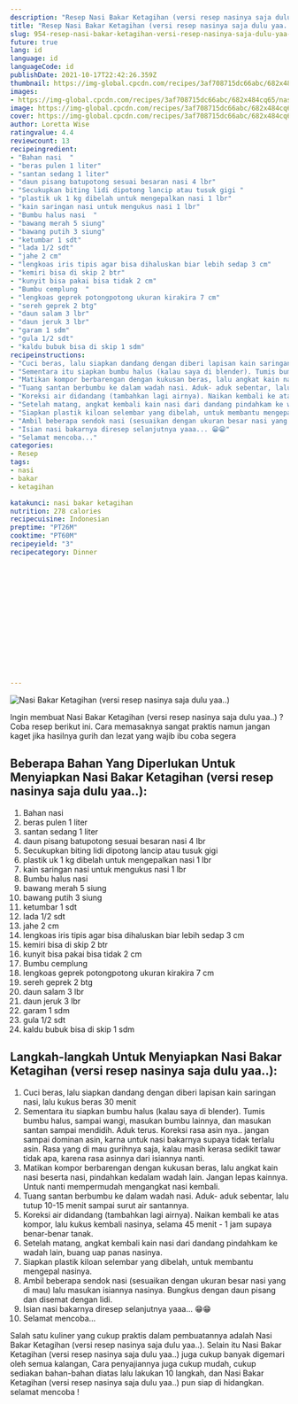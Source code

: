 ```yaml
---
description: "Resep Nasi Bakar Ketagihan (versi resep nasinya saja dulu yaa..) Anti Gagal"
title: "Resep Nasi Bakar Ketagihan (versi resep nasinya saja dulu yaa..) Anti Gagal"
slug: 954-resep-nasi-bakar-ketagihan-versi-resep-nasinya-saja-dulu-yaa-anti-gagal
future: true
lang: id
language: id
languageCode: id
publishDate: 2021-10-17T22:42:26.359Z 
thumbnail: https://img-global.cpcdn.com/recipes/3af708715dc66abc/682x484cq65/nasi-bakar-ketagihan-versi-resep-nasinya-saja-dulu-yaa-foto-resep-utama.webp
images:
- https://img-global.cpcdn.com/recipes/3af708715dc66abc/682x484cq65/nasi-bakar-ketagihan-versi-resep-nasinya-saja-dulu-yaa-foto-resep-utama.webp
image: https://img-global.cpcdn.com/recipes/3af708715dc66abc/682x484cq65/nasi-bakar-ketagihan-versi-resep-nasinya-saja-dulu-yaa-foto-resep-utama.webp
cover: https://img-global.cpcdn.com/recipes/3af708715dc66abc/682x484cq65/nasi-bakar-ketagihan-versi-resep-nasinya-saja-dulu-yaa-foto-resep-utama.webp
author: Loretta Wise
ratingvalue: 4.4
reviewcount: 13
recipeingredient:
- "Bahan nasi  "
- "beras pulen 1 liter"
- "santan sedang 1 liter"
- "daun pisang batupotong sesuai besaran nasi 4 lbr"
- "Secukupkan biting lidi dipotong lancip atau tusuk gigi "
- "plastik uk 1 kg dibelah untuk mengepalkan nasi 1 lbr"
- "kain saringan nasi untuk mengukus nasi 1 lbr"
- "Bumbu halus nasi  "
- "bawang merah 5 siung"
- "bawang putih 3 siung"
- "ketumbar 1 sdt"
- "lada 1/2 sdt"
- "jahe 2 cm"
- "lengkoas iris tipis agar bisa dihaluskan biar lebih sedap 3 cm"
- "kemiri bisa di skip 2 btr"
- "kunyit bisa pakai bisa tidak 2 cm"
- "Bumbu cemplung  "
- "lengkoas geprek potongpotong ukuran kirakira 7 cm"
- "sereh geprek 2 btg"
- "daun salam 3 lbr"
- "daun jeruk 3 lbr"
- "garam 1 sdm"
- "gula 1/2 sdt"
- "kaldu bubuk bisa di skip 1 sdm"
recipeinstructions:
- "Cuci beras, lalu siapkan dandang dengan diberi lapisan kain saringan nasi, lalu kukus beras 30 menit"
- "Sementara itu siapkan bumbu halus (kalau saya di blender). Tumis bumbu halus, sampai wangi, masukan bumbu lainnya, dan masukan santan sampai mendidih. Aduk terus. Koreksi rasa asin nya.. jangan sampai dominan asin, karna untuk nasi bakarnya supaya tidak terlalu asin. Rasa yang di mau gurihnya saja, kalau masih kerasa sedikit tawar tidak apa, karena rasa asinnya dari isiannya nanti."
- "Matikan kompor berbarengan dengan kukusan beras, lalu angkat kain nasi beserta nasi, pindahkan kedalam wadah lain. Jangan lepas kainnya. Untuk nanti mempermudah mengangkat nasi kembali."
- "Tuang santan berbumbu ke dalam wadah nasi. Aduk- aduk sebentar, lalu tutup 10-15 menit sampai surut air santannya."
- "Koreksi air didandang (tambahkan lagi airnya). Naikan kembali ke atas kompor, lalu kukus kembali nasinya, selama 45 menit - 1 jam supaya benar-benar tanak."
- "Setelah matang, angkat kembali kain nasi dari dandang pindahkam ke wadah lain, buang uap panas nasinya."
- "Siapkan plastik kiloan selembar yang dibelah, untuk membantu mengepal nasinya."
- "Ambil beberapa sendok nasi (sesuaikan dengan ukuran besar nasi yang di mau) lalu masukan isiannya nasinya. Bungkus dengan daun pisang dan disemat dengan lidi."
- "Isian nasi bakarnya diresep selanjutnya yaaa... 😁😁"
- "Selamat mencoba..."
categories:
- Resep
tags:
- nasi
- bakar
- ketagihan

katakunci: nasi bakar ketagihan 
nutrition: 278 calories
recipecuisine: Indonesian
preptime: "PT26M"
cooktime: "PT60M"
recipeyield: "3"
recipecategory: Dinner


     
    
    
    
    
    
    
    
    
    
    
      
    
---
```



![Nasi Bakar Ketagihan (versi resep nasinya saja dulu yaa..)](https://img-global.cpcdn.com/recipes/3af708715dc66abc/682x484cq65/nasi-bakar-ketagihan-versi-resep-nasinya-saja-dulu-yaa-foto-resep-utama.webp)

Ingin membuat Nasi Bakar Ketagihan (versi resep nasinya saja dulu yaa..) ? Coba resep berikut ini. Cara memasaknya sangat praktis namun jangan kaget jika hasilnya gurih dan lezat yang wajib ibu coba segera

<!--inarticleads1-->

## Beberapa Bahan Yang Diperlukan Untuk Menyiapkan Nasi Bakar Ketagihan (versi resep nasinya saja dulu yaa..):

1. Bahan nasi  
1. beras pulen 1 liter
1. santan sedang 1 liter
1. daun pisang batupotong sesuai besaran nasi 4 lbr
1. Secukupkan biting lidi dipotong lancip atau tusuk gigi 
1. plastik uk 1 kg dibelah untuk mengepalkan nasi 1 lbr
1. kain saringan nasi untuk mengukus nasi 1 lbr
1. Bumbu halus nasi  
1. bawang merah 5 siung
1. bawang putih 3 siung
1. ketumbar 1 sdt
1. lada 1/2 sdt
1. jahe 2 cm
1. lengkoas iris tipis agar bisa dihaluskan biar lebih sedap 3 cm
1. kemiri bisa di skip 2 btr
1. kunyit bisa pakai bisa tidak 2 cm
1. Bumbu cemplung  
1. lengkoas geprek potongpotong ukuran kirakira 7 cm
1. sereh geprek 2 btg
1. daun salam 3 lbr
1. daun jeruk 3 lbr
1. garam 1 sdm
1. gula 1/2 sdt
1. kaldu bubuk bisa di skip 1 sdm



<!--inarticleads2-->

## Langkah-langkah Untuk Menyiapkan Nasi Bakar Ketagihan (versi resep nasinya saja dulu yaa..):

1. Cuci beras, lalu siapkan dandang dengan diberi lapisan kain saringan nasi, lalu kukus beras 30 menit
1. Sementara itu siapkan bumbu halus (kalau saya di blender). Tumis bumbu halus, sampai wangi, masukan bumbu lainnya, dan masukan santan sampai mendidih. Aduk terus. Koreksi rasa asin nya.. jangan sampai dominan asin, karna untuk nasi bakarnya supaya tidak terlalu asin. Rasa yang di mau gurihnya saja, kalau masih kerasa sedikit tawar tidak apa, karena rasa asinnya dari isiannya nanti.
1. Matikan kompor berbarengan dengan kukusan beras, lalu angkat kain nasi beserta nasi, pindahkan kedalam wadah lain. Jangan lepas kainnya. Untuk nanti mempermudah mengangkat nasi kembali.
1. Tuang santan berbumbu ke dalam wadah nasi. Aduk- aduk sebentar, lalu tutup 10-15 menit sampai surut air santannya.
1. Koreksi air didandang (tambahkan lagi airnya). Naikan kembali ke atas kompor, lalu kukus kembali nasinya, selama 45 menit - 1 jam supaya benar-benar tanak.
1. Setelah matang, angkat kembali kain nasi dari dandang pindahkam ke wadah lain, buang uap panas nasinya.
1. Siapkan plastik kiloan selembar yang dibelah, untuk membantu mengepal nasinya.
1. Ambil beberapa sendok nasi (sesuaikan dengan ukuran besar nasi yang di mau) lalu masukan isiannya nasinya. Bungkus dengan daun pisang dan disemat dengan lidi.
1. Isian nasi bakarnya diresep selanjutnya yaaa... 😁😁
1. Selamat mencoba...




Salah satu kuliner yang cukup praktis dalam pembuatannya adalah  Nasi Bakar Ketagihan (versi resep nasinya saja dulu yaa..). Selain itu  Nasi Bakar Ketagihan (versi resep nasinya saja dulu yaa..)  juga cukup banyak digemari oleh semua kalangan, Cara penyajiannya juga cukup mudah, cukup sediakan bahan-bahan diatas lalu lakukan 10 langkah, dan  Nasi Bakar Ketagihan (versi resep nasinya saja dulu yaa..)  pun siap di hidangkan. selamat mencoba !
